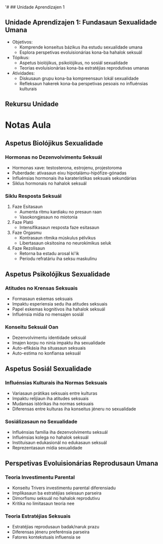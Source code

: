 '# ## Unidade Aprendizajen 1

## Unidade Aprendizajen 1: Fundasaun Sexualidade Umana
- Objetivos:
  * Komprende konseitus bázikus iha estudu sexualidade umana
  * Esplora perspetivas evoluisionárias kona-ba hahalok seksuál
- Tópikus:
  * Aspetus biolójikus, psikolójikus, no sosiál sexualidade
  * Teorias evoluisionárias kona-ba estratéjias reprodutivas umanas
- Atividades:
  * Diskusaun grupu kona-ba kompreensaun lokál sexualidade
  * Refleksaun hakerek kona-ba perspetivas pesoais no influénsias kulturais

## Rekursu Unidade

# Notas Aula

## Aspetus Biolójikus Sexualidade

### Hormonas no Dezenvolvimentu Seksuál

- Hormonas xave: testosterona, estrojenu, projestoroma
- Puberdade: ativasaun eixu hipotalámu-hipófize-gónadas
- Influénsias hormonais iha karaterístikas seksuais sekundárias
- Siklus hormonais no hahalok seksuál

### Siklu Resposta Seksuál

1. Faze Esitasaun
   - Aumenta ritmu kardiaku no presaun raan
   - Vasokongjesaun no miotonia
2. Faze Plató
   - Intensifikasaun resposta faze esitasaun
3. Faze Orgasmu
   - Kontrasaun rítmika múskulus pélvikus
   - Libertasaun oksitosina no neurokímikus seluk
4. Faze Rezolisaun
   - Retorna ba estadu arosal ki'ik
   - Períodu refratáriu iha seksu maskulinu

## Aspetus Psikolójikus Sexualidade

### Atitudes no Krensas Seksuais

- Formasaun eskemas seksuais
- Impaktu esperiensia sedu iha atitudes seksuais
- Papel eskemas kognitivos iha hahalok seksuál
- Influénsia mídia no mensajen sosiál

### Konseitu Seksuál Oan

- Dezenvolvimentu identidade seksuál
- Imajen korpu no ninia impaktu iha sexualidade
- Auto-efikásia iha situasaun seksuais
- Auto-estima no konfiansa seksuál

## Aspetus Sosiál Sexualidade

### Influénsias Kulturais iha Normas Seksuais

- Variasaun prátikas seksuais entre kulturas
- Impaktu relijiaun iha atitudes seksuais
- Mudansas istórikas iha normas seksuais
- Diferensas entre kulturas iha konseitus jéneru no sexualidade

### Sosiálizasaun no Sexualidade

- Influénsias família iha dezenvolvimentu seksuál
- Influénsias kolega no hahalok seksuál
- Instituisaun edukasionál no edukasaun seksuál
- Reprezentasaun mídia sexualidade

## Perspetivas Evoluisionárias Reprodusaun Umana

### Teoria Investimentu Parental

- Konseitu Trivers investimentu parental diferensiadu
- Implikasaun ba estratéjias selesaun parseira
- Dimorfismu seksuál no hahalok reprodutivu
- Kritika no limitasaun teoria nee

### Teoria Estratéjias Seksuais

- Estratéjias reprodusaun badak/naruk prazu
- Diferensas jéneru preferénsia parseira
- Fatores kontekstuais influensia se